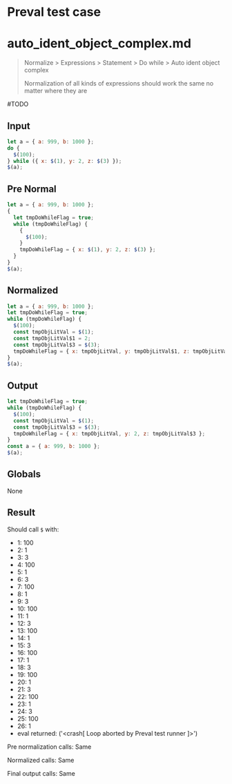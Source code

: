 # Preval test case

# auto_ident_object_complex.md

> Normalize > Expressions > Statement > Do while > Auto ident object complex
>
> Normalization of all kinds of expressions should work the same no matter where they are

#TODO

## Input

`````js filename=intro
let a = { a: 999, b: 1000 };
do {
  $(100);
} while ({ x: $(1), y: 2, z: $(3) });
$(a);
`````

## Pre Normal

`````js filename=intro
let a = { a: 999, b: 1000 };
{
  let tmpDoWhileFlag = true;
  while (tmpDoWhileFlag) {
    {
      $(100);
    }
    tmpDoWhileFlag = { x: $(1), y: 2, z: $(3) };
  }
}
$(a);
`````

## Normalized

`````js filename=intro
let a = { a: 999, b: 1000 };
let tmpDoWhileFlag = true;
while (tmpDoWhileFlag) {
  $(100);
  const tmpObjLitVal = $(1);
  const tmpObjLitVal$1 = 2;
  const tmpObjLitVal$3 = $(3);
  tmpDoWhileFlag = { x: tmpObjLitVal, y: tmpObjLitVal$1, z: tmpObjLitVal$3 };
}
$(a);
`````

## Output

`````js filename=intro
let tmpDoWhileFlag = true;
while (tmpDoWhileFlag) {
  $(100);
  const tmpObjLitVal = $(1);
  const tmpObjLitVal$3 = $(3);
  tmpDoWhileFlag = { x: tmpObjLitVal, y: 2, z: tmpObjLitVal$3 };
}
const a = { a: 999, b: 1000 };
$(a);
`````

## Globals

None

## Result

Should call `$` with:
 - 1: 100
 - 2: 1
 - 3: 3
 - 4: 100
 - 5: 1
 - 6: 3
 - 7: 100
 - 8: 1
 - 9: 3
 - 10: 100
 - 11: 1
 - 12: 3
 - 13: 100
 - 14: 1
 - 15: 3
 - 16: 100
 - 17: 1
 - 18: 3
 - 19: 100
 - 20: 1
 - 21: 3
 - 22: 100
 - 23: 1
 - 24: 3
 - 25: 100
 - 26: 1
 - eval returned: ('<crash[ Loop aborted by Preval test runner ]>')

Pre normalization calls: Same

Normalized calls: Same

Final output calls: Same
